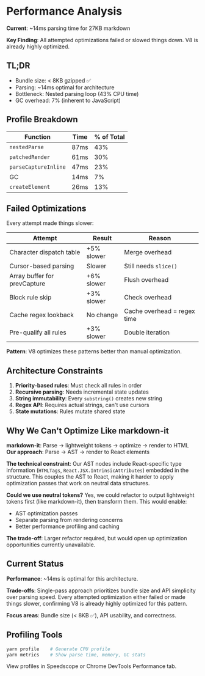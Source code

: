# Performance Analysis

**Current**: ~14ms parsing time for 27KB markdown

**Key Finding**: All attempted optimizations failed or slowed things down. V8 is already highly optimized.

## TL;DR

- Bundle size: < 8KB gzipped ✅
- Parsing: ~14ms optimal for architecture
- Bottleneck: Nested parsing loop (43% CPU time)
- GC overhead: 7% (inherent to JavaScript)

## Profile Breakdown

| Function             | Time | % of Total |
| -------------------- | ---- | ---------- |
| `nestedParse`        | 87ms | 43%        |
| `patchedRender`      | 61ms | 30%        |
| `parseCaptureInline` | 47ms | 23%        |
| GC                   | 14ms | 7%         |
| `createElement`      | 26ms | 13%        |

## Failed Optimizations

Every attempt made things slower:

| Attempt                      | Result     | Reason                      |
| ---------------------------- | ---------- | --------------------------- |
| Character dispatch table     | +5% slower | Merge overhead              |
| Cursor-based parsing         | Slower     | Still needs `slice()`       |
| Array buffer for prevCapture | +6% slower | Flush overhead              |
| Block rule skip              | +3% slower | Check overhead              |
| Cache regex lookback         | No change  | Cache overhead = regex time |
| Pre-qualify all rules        | +3% slower | Double iteration            |

**Pattern**: V8 optimizes these patterns better than manual optimization.

## Architecture Constraints

1. **Priority-based rules**: Must check all rules in order
2. **Recursive parsing**: Needs incremental state updates
3. **String immutability**: Every `substring()` creates new string
4. **Regex API**: Requires actual strings, can't use cursors
5. **State mutations**: Rules mutate shared state

## Why We Can't Optimize Like markdown-it

**markdown-it**: Parse → lightweight tokens → optimize → render to HTML
**Our approach**: Parse → AST → render to React elements

**The technical constraint**: Our AST nodes include React-specific type information (`HTMLTags`, `React.JSX.IntrinsicAttributes`) embedded in the structure. This couples the AST to React, making it harder to apply optimization passes that work on neutral data structures.

**Could we use neutral tokens?** Yes, we could refactor to output lightweight tokens first (like markdown-it), then transform them. This would enable:

- AST optimization passes
- Separate parsing from rendering concerns
- Better performance profiling and caching

**The trade-off**: Larger refactor required, but would open up optimization opportunities currently unavailable.

## Current Status

**Performance**: ~14ms is optimal for this architecture.

**Trade-offs**: Single-pass approach prioritizes bundle size and API simplicity over parsing speed. Every attempted optimization either failed or made things slower, confirming V8 is already highly optimized for this pattern.

**Focus areas**: Bundle size (< 8KB ✅), API usability, and correctness.

## Profiling Tools

```bash
yarn profile    # Generate CPU profile
yarn metrics    # Show parse time, memory, GC stats
```

View profiles in Speedscope or Chrome DevTools Performance tab.
